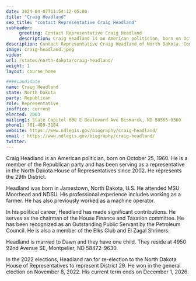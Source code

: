 ```yaml
---
date: 2024-04-07T11:54:12-05:00
title: "Craig Headland"
seo_title: "contact Representative Craig Headland"
subheader:
     greeting: Contact Representative Craig Headland
     description: Craig Headland is an American politician, born on October 25, 1960. He is a member of the Republican party and has been serving as a representative in the North Dakota House of Representatives since 2002. He represents the 29th District.
description: Contact Representative Craig Headland of North Dakota. Contact information for Craig Headland includes email address, phone number, and mailing address.
image: craig-headland.jpeg
video:
url: /states/north-dakota/craig-headland/
weight: 1
layout: course_home

####candidate
name: Craig Headland
state: North Dakota
party: Republican
role: Representative
inoffice: current
elected: 2003
mailing1: State Capitol 600 E Boulevard Ave Bismarck, ND 58505-0360
phone1: 701-489-3184
website: https://www.ndlegis.gov/biography/craig-headland/
email : https://www.ndlegis.gov/biography/craig-headland/
twitter:
---
```

Craig Headland is an American politician, born on October 25, 1960. He is a member of the Republican party and has been serving as a representative in the North Dakota House of Representatives since 2002. He represents the 29th District.

Headland was born in Jamestown, North Dakota, U.S. He attended MSU Moorhead and NDSU. His professional experience includes working as a farmer. He has also previously worked as a machine operator.

In his political career, Headland has made significant contributions. He serves as the chairman of the House Finance and Taxation committee. He has been recognized as an Outstanding Public Servant by the Petroleum Council. He is also a member of the Elks Club and El Zagal Shriners.

Headland is married to Dawn and they have one child. They reside at 4950 92nd Avenue SE, Montpelier, ND 58472-9630.

In the 2022 elections, Headland ran for re-election to the North Dakota House of Representatives to represent District 29. He won in the general election on November 8, 2022. His current term ends on December 1, 2026.

